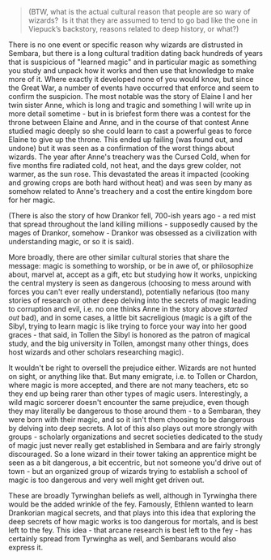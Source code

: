 > (BTW, what is the actual cultural reason that people are so wary of wizards?  Is it that they are assumed to tend to go bad like the one in Viepuck’s backstory, reasons related to deep history, or what?)   

There is no one event or specific reason why wizards are distrusted in Sembara, but there is a long cultural tradition dating back hundreds of years that is suspicious of "learned magic" and in particular magic as something you study and unpack how it works and then use that knowledge to make more of it. Where exactly it developed none of you would know, but since the Great War, a number of events have occurred that enforce and seem to confirm the suspicion. The most notable was the story of Elaine I and her twin sister Anne, which is long and tragic and something I will write up in more detail sometime - but in is briefest form there was a contest for the throne between Elaine and Anne, and in the course of that contest Anne studied magic deeply so she could learn to cast a powerful geas to force Elaine to give up the throne. This ended up failing (was found out, and undone) but it was seen as a confirmation of the worst things about wizards. The year after Anne's treachery was the Cursed Cold, when for five months fire radiated cold, not heat, and the days grew colder, not warmer, as the sun rose. This devastated the areas it impacted (cooking and growing crops are both hard without heat) and was seen by many as somehow related to Anne's treachery and a cost the entire kingdom bore for her magic. 
  
(There is also the story of how Drankor fell, 700-ish years ago - a red mist that spread throughout the land killing millions - supposedly caused by the mages of Drankor, somehow - Drankor was obsessed as a civilization with understanding magic, or so it is said).

More broadly, there are other similar cultural stories that share the message: magic is something to worship, or be in awe of, or philosophize about, marvel at, accept as a gift, etc but studying how it works, unpicking the central mystery is seen as dangerous (choosing to mess around with forces you can't ever really understand), potentially nefarious (too many stories of research or other deep delving into the secrets of magic leading to corruption and evil, i.e. no one thinks Anne in the story above _started out_ bad), and in some cases, a little bit sacreligious (magic is a gift of the Sibyl, trying to learn magic is like trying to force your way into her good graces - that said, in Tollen the Sibyl is honored as the patron of magical study, and the big university in Tollen, amongst many other things, does host wizards and other scholars researching magic).

It wouldn't be right to oversell the prejudice either. Wizards are not hunted on sight, or anything like that. But many emigrate, i.e. to Tollen or Chardon, where magic is more accepted, and there are not many teachers, etc so they end up being rarer than other types of magic users. Interestingly, a wild magic sorcerer doesn't encounter the same prejudice, even though they may literally be dangerous to those around them - to a Sembaran, they were born with their magic, and so it isn't them choosing to be dangerous by delving into deep secrets. A lot of this also plays out more strongly with groups - scholarly organizations and secret societies dedicated to the study of magic just never really get established in Sembara and are fairly strongly discouraged. So a lone wizard in their tower taking an apprentice might be seen as a bit dangerous, a bit eccentric, but not someone you'd drive out of town - but an organized group of wizards trying to establish a school of magic is too dangerous and very well might get driven out.

These are broadly Tyrwinghan beliefs as well, although in Tyrwingha there would be the added wrinkle of the fey. Famously, Ethlenn wanted to learn Drankorian magical secrets, and that plays into this idea that exploring the deep secrets of how magic works is too dangerous for mortals, and is best left to the fey. This idea - that arcane research is best left to the fey - has certainly spread from Tyrwingha as well, and Sembarans would also express it.
